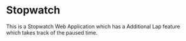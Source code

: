 # Stopwatch
This is a Stopwatch Web Application which has a Additional Lap feature which takes track of the paused time.
